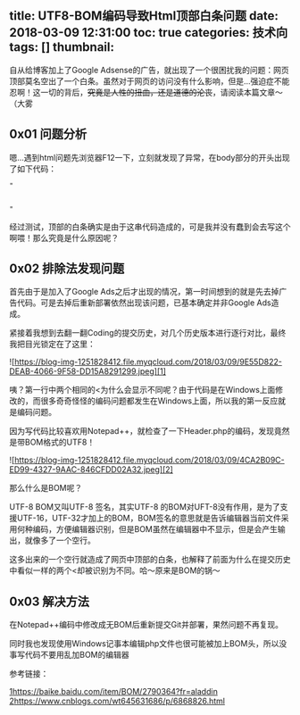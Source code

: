 title: UTF8-BOM编码导致Html顶部白条问题
date: 2018-03-09 12:31:00
toc: true
categories: 技术向
tags: []
thumbnail: 
---
自从给博客加上了Google Adsense的广告，就出现了一个很困扰我的问题：网页顶部莫名空出了一个白条。虽然对于网页的访问没有什么影响，但是...强迫症不能忍啊！这一切的背后，~~究竟是人性的扭曲，还是道德的沦丧~~，请阅读本篇文章～（大雾


<!--more-->


## 0x01 问题分析 ##

嗯...遇到html问题先浏览器F12一下，立刻就发现了异常，在body部分的开头出现了如下代码：
```
"
    

"
```
经过测试，顶部的白条确实是由于这串代码造成的，可是我并没有蠢到会去写这个啊喂！那么究竟是什么原因呢？

## 0x02 排除法发现问题 ##

首先由于是加入了Google Ads之后才出现的情况，第一时间想到的就是先去掉广告代码。可是去掉后重新部署依然出现该问题，已基本确定并非Google Ads造成。

紧接着我想到去翻一翻Coding的提交历史，对几个历史版本进行逐行对比，最终我把目光锁定在了这里：

![https://blog-img-1251828412.file.myqcloud.com/2018/03/09/9E55D822-DEAB-4066-9F58-DD15A8291299.jpeg][1]

咦？第一行中两个相同的<为什么会显示不同呢？由于代码是在Windows上面修改的，而很多奇奇怪怪的编码问题都发生在Windows上面，所以我的第一反应就是编码问题。

因为写代码比较喜欢用Notepad++，就检查了一下Header.php的编码，发现竟然是带BOM格式的UTF8！

![https://blog-img-1251828412.file.myqcloud.com/2018/03/09/4CA2B09C-ED99-4327-9AAC-846CFDD02A32.jpeg][2]

那么什么是BOM呢？

UTF-8 BOM又叫UTF-8 签名，其实UTF-8 的BOM对UFT-8没有作用，是为了支援UTF-16，UTF-32才加上的BOM，BOM签名的意思就是告诉编辑器当前文件采用何种编码，方便编辑器识别，但是BOM虽然在编辑器中不显示，但是会产生输出，就像多了一个空行。

这多出来的一个空行就造成了网页中顶部的白条，也解释了前面为什么在提交历史中看似一样的两个<却被识别为不同。哈～原来是BOM的锅～

## 0x03 解决方法 ##

在Notepad++编码中修改成无BOM后重新提交Git并部署，果然问题不再复现。

同时我也发现使用Windows记事本编辑php文件也很可能被加上BOM头，所以没事写代码不要用乱加BOM的编辑器

参考链接：

[1]https://baike.baidu.com/item/BOM/2790364?fr=aladdin
[2]https://www.cnblogs.com/wt645631686/p/6868826.html


  [1]: https://blog-img-1251828412.file.myqcloud.com/2018/03/09/9E55D822-DEAB-4066-9F58-DD15A8291299.jpeg
  [2]: https://blog-img-1251828412.file.myqcloud.com/2018/03/09/4CA2B09C-ED99-4327-9AAC-846CFDD02A32.jpeg